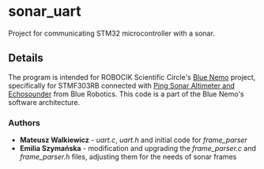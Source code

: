 # sonar_uart
Project for communicating STM32 microcontroller with a sonar.

## Details
The program is intended for ROBOCIK Scientific Circle's [Blue Nemo](http://robocik.pwr.edu.pl/) project, specifically for STMF303RB connected with [Ping Sonar Altimeter and Echosounder](https://bluerobotics.com/store/sensors-sonars-cameras/sonar/ping-sonar-r2-rp/) from Blue Robotics. This code is a part of the Blue Nemo's software architecture. 

### Authors
* **Mateusz Walkiewicz** - _uart.c_, _uart.h_ and initial code for _frame_parser_
* **Emilia Szymańska** - modification and upgrading the _frame_parser.c_ and _frame_parser.h_ files, adjusting them for the needs of sonar frames
